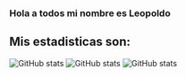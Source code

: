 ### Hola a todos mi nombre es Leopoldo

## Mis estadisticas son:

![GitHub stats](https://github-readme-stats.vercel.app/api?username=leolunac&show_icons=true&theme=radical)
![GitHub stats](https://github-readme-stats.vercel.app/api?username=leolunac&show_icons=true)
![GitHub stats](https://github-readme-stats.vercel.app/api?username=leolunac&show_icons=true&bg_color=00000000)
